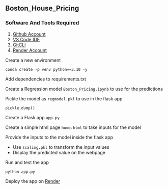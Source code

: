 ## Boston_House_Pricing

### Software And Tools Required

1. [Github Account](https://github.com)
2. [VS Code IDE](https://code.visualstudio.com/)
3. [GitCLI](https://git-scm.com/book/en/v2/Getting-Started-The-Command-Line)
4. [Render Account](https://dashboard.render.com)

Create a new environment
```
conda create -p venv python==3.10 -y
```
Add dependencies to requirements.txt

Create a Regression model ```Boston_Pricing.ipynb``` to use for the predictions

Pickle the model as ```regmodel.pkl``` to use in the flask app

```
pickle.dump()
```

Create a Flask app ```app.py```

Create a simple html page ```home.html``` to take inputs for the model

Provide the inputs to the model inside the flask app
* Use ```scaling.pkl``` to transform the input values
* Display the predicted value on the webpage

Run and test the app
```
python app.py
```

Deploy the app on [Render](dashboard.render.com)

